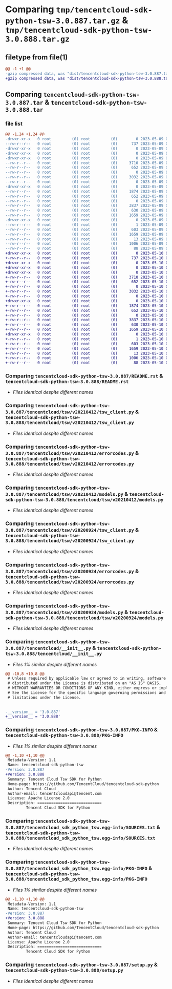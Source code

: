 # Comparing `tmp/tencentcloud-sdk-python-tsw-3.0.887.tar.gz` & `tmp/tencentcloud-sdk-python-tsw-3.0.888.tar.gz`

## filetype from file(1)

```diff
@@ -1 +1 @@
-gzip compressed data, was "dist/tencentcloud-sdk-python-tsw-3.0.887.tar", last modified: Tue May  9 03:24:23 2023, max compression
+gzip compressed data, was "dist/tencentcloud-sdk-python-tsw-3.0.888.tar", last modified: Wed May 10 02:58:59 2023, max compression
```

## Comparing `tencentcloud-sdk-python-tsw-3.0.887.tar` & `tencentcloud-sdk-python-tsw-3.0.888.tar`

### file list

```diff
@@ -1,24 +1,24 @@
-drwxr-xr-x   0 root         (0) root         (0)        0 2023-05-09 03:24:23.000000 tencentcloud-sdk-python-tsw-3.0.887/
--rw-r--r--   0 root         (0) root         (0)      737 2023-05-09 03:24:23.000000 tencentcloud-sdk-python-tsw-3.0.887/README.rst
-drwxr-xr-x   0 root         (0) root         (0)        0 2023-05-09 03:24:23.000000 tencentcloud-sdk-python-tsw-3.0.887/tencentcloud/
-drwxr-xr-x   0 root         (0) root         (0)        0 2023-05-09 03:24:23.000000 tencentcloud-sdk-python-tsw-3.0.887/tencentcloud/tsw/
-drwxr-xr-x   0 root         (0) root         (0)        0 2023-05-09 03:24:23.000000 tencentcloud-sdk-python-tsw-3.0.887/tencentcloud/tsw/v20210412/
--rw-r--r--   0 root         (0) root         (0)     3710 2023-05-09 03:24:23.000000 tencentcloud-sdk-python-tsw-3.0.887/tencentcloud/tsw/v20210412/tsw_client.py
--rw-r--r--   0 root         (0) root         (0)      652 2023-05-09 03:24:23.000000 tencentcloud-sdk-python-tsw-3.0.887/tencentcloud/tsw/v20210412/errorcodes.py
--rw-r--r--   0 root         (0) root         (0)        0 2023-05-09 03:24:23.000000 tencentcloud-sdk-python-tsw-3.0.887/tencentcloud/tsw/v20210412/__init__.py
--rw-r--r--   0 root         (0) root         (0)     3032 2023-05-09 03:24:23.000000 tencentcloud-sdk-python-tsw-3.0.887/tencentcloud/tsw/v20210412/models.py
--rw-r--r--   0 root         (0) root         (0)        0 2023-05-09 03:24:23.000000 tencentcloud-sdk-python-tsw-3.0.887/tencentcloud/tsw/__init__.py
-drwxr-xr-x   0 root         (0) root         (0)        0 2023-05-09 03:24:23.000000 tencentcloud-sdk-python-tsw-3.0.887/tencentcloud/tsw/v20200924/
--rw-r--r--   0 root         (0) root         (0)     1874 2023-05-09 03:24:23.000000 tencentcloud-sdk-python-tsw-3.0.887/tencentcloud/tsw/v20200924/tsw_client.py
--rw-r--r--   0 root         (0) root         (0)      652 2023-05-09 03:24:23.000000 tencentcloud-sdk-python-tsw-3.0.887/tencentcloud/tsw/v20200924/errorcodes.py
--rw-r--r--   0 root         (0) root         (0)        0 2023-05-09 03:24:23.000000 tencentcloud-sdk-python-tsw-3.0.887/tencentcloud/tsw/v20200924/__init__.py
--rw-r--r--   0 root         (0) root         (0)     3837 2023-05-09 03:24:23.000000 tencentcloud-sdk-python-tsw-3.0.887/tencentcloud/tsw/v20200924/models.py
--rw-r--r--   0 root         (0) root         (0)      630 2023-05-09 03:24:23.000000 tencentcloud-sdk-python-tsw-3.0.887/tencentcloud/__init__.py
--rw-r--r--   0 root         (0) root         (0)     1659 2023-05-09 03:24:23.000000 tencentcloud-sdk-python-tsw-3.0.887/PKG-INFO
-drwxr-xr-x   0 root         (0) root         (0)        0 2023-05-09 03:24:23.000000 tencentcloud-sdk-python-tsw-3.0.887/tencentcloud_sdk_python_tsw.egg-info/
--rw-r--r--   0 root         (0) root         (0)        1 2023-05-09 03:24:23.000000 tencentcloud-sdk-python-tsw-3.0.887/tencentcloud_sdk_python_tsw.egg-info/dependency_links.txt
--rw-r--r--   0 root         (0) root         (0)      603 2023-05-09 03:24:23.000000 tencentcloud-sdk-python-tsw-3.0.887/tencentcloud_sdk_python_tsw.egg-info/SOURCES.txt
--rw-r--r--   0 root         (0) root         (0)     1659 2023-05-09 03:24:23.000000 tencentcloud-sdk-python-tsw-3.0.887/tencentcloud_sdk_python_tsw.egg-info/PKG-INFO
--rw-r--r--   0 root         (0) root         (0)       13 2023-05-09 03:24:23.000000 tencentcloud-sdk-python-tsw-3.0.887/tencentcloud_sdk_python_tsw.egg-info/top_level.txt
--rw-r--r--   0 root         (0) root         (0)     1006 2023-05-09 03:24:23.000000 tencentcloud-sdk-python-tsw-3.0.887/setup.py
--rw-r--r--   0 root         (0) root         (0)       88 2023-05-09 03:24:23.000000 tencentcloud-sdk-python-tsw-3.0.887/setup.cfg
+drwxr-xr-x   0 root         (0) root         (0)        0 2023-05-10 02:58:59.000000 tencentcloud-sdk-python-tsw-3.0.888/
+-rw-r--r--   0 root         (0) root         (0)      737 2023-05-10 02:58:58.000000 tencentcloud-sdk-python-tsw-3.0.888/README.rst
+drwxr-xr-x   0 root         (0) root         (0)        0 2023-05-10 02:58:59.000000 tencentcloud-sdk-python-tsw-3.0.888/tencentcloud/
+drwxr-xr-x   0 root         (0) root         (0)        0 2023-05-10 02:58:59.000000 tencentcloud-sdk-python-tsw-3.0.888/tencentcloud/tsw/
+drwxr-xr-x   0 root         (0) root         (0)        0 2023-05-10 02:58:59.000000 tencentcloud-sdk-python-tsw-3.0.888/tencentcloud/tsw/v20210412/
+-rw-r--r--   0 root         (0) root         (0)     3710 2023-05-10 02:58:58.000000 tencentcloud-sdk-python-tsw-3.0.888/tencentcloud/tsw/v20210412/tsw_client.py
+-rw-r--r--   0 root         (0) root         (0)      652 2023-05-10 02:58:58.000000 tencentcloud-sdk-python-tsw-3.0.888/tencentcloud/tsw/v20210412/errorcodes.py
+-rw-r--r--   0 root         (0) root         (0)        0 2023-05-10 02:58:58.000000 tencentcloud-sdk-python-tsw-3.0.888/tencentcloud/tsw/v20210412/__init__.py
+-rw-r--r--   0 root         (0) root         (0)     3032 2023-05-10 02:58:58.000000 tencentcloud-sdk-python-tsw-3.0.888/tencentcloud/tsw/v20210412/models.py
+-rw-r--r--   0 root         (0) root         (0)        0 2023-05-10 02:58:58.000000 tencentcloud-sdk-python-tsw-3.0.888/tencentcloud/tsw/__init__.py
+drwxr-xr-x   0 root         (0) root         (0)        0 2023-05-10 02:58:59.000000 tencentcloud-sdk-python-tsw-3.0.888/tencentcloud/tsw/v20200924/
+-rw-r--r--   0 root         (0) root         (0)     1874 2023-05-10 02:58:58.000000 tencentcloud-sdk-python-tsw-3.0.888/tencentcloud/tsw/v20200924/tsw_client.py
+-rw-r--r--   0 root         (0) root         (0)      652 2023-05-10 02:58:58.000000 tencentcloud-sdk-python-tsw-3.0.888/tencentcloud/tsw/v20200924/errorcodes.py
+-rw-r--r--   0 root         (0) root         (0)        0 2023-05-10 02:58:58.000000 tencentcloud-sdk-python-tsw-3.0.888/tencentcloud/tsw/v20200924/__init__.py
+-rw-r--r--   0 root         (0) root         (0)     3837 2023-05-10 02:58:58.000000 tencentcloud-sdk-python-tsw-3.0.888/tencentcloud/tsw/v20200924/models.py
+-rw-r--r--   0 root         (0) root         (0)      630 2023-05-10 02:58:58.000000 tencentcloud-sdk-python-tsw-3.0.888/tencentcloud/__init__.py
+-rw-r--r--   0 root         (0) root         (0)     1659 2023-05-10 02:58:59.000000 tencentcloud-sdk-python-tsw-3.0.888/PKG-INFO
+drwxr-xr-x   0 root         (0) root         (0)        0 2023-05-10 02:58:59.000000 tencentcloud-sdk-python-tsw-3.0.888/tencentcloud_sdk_python_tsw.egg-info/
+-rw-r--r--   0 root         (0) root         (0)        1 2023-05-10 02:58:59.000000 tencentcloud-sdk-python-tsw-3.0.888/tencentcloud_sdk_python_tsw.egg-info/dependency_links.txt
+-rw-r--r--   0 root         (0) root         (0)      603 2023-05-10 02:58:59.000000 tencentcloud-sdk-python-tsw-3.0.888/tencentcloud_sdk_python_tsw.egg-info/SOURCES.txt
+-rw-r--r--   0 root         (0) root         (0)     1659 2023-05-10 02:58:59.000000 tencentcloud-sdk-python-tsw-3.0.888/tencentcloud_sdk_python_tsw.egg-info/PKG-INFO
+-rw-r--r--   0 root         (0) root         (0)       13 2023-05-10 02:58:59.000000 tencentcloud-sdk-python-tsw-3.0.888/tencentcloud_sdk_python_tsw.egg-info/top_level.txt
+-rw-r--r--   0 root         (0) root         (0)     1006 2023-05-10 02:58:58.000000 tencentcloud-sdk-python-tsw-3.0.888/setup.py
+-rw-r--r--   0 root         (0) root         (0)       88 2023-05-10 02:58:59.000000 tencentcloud-sdk-python-tsw-3.0.888/setup.cfg
```

### Comparing `tencentcloud-sdk-python-tsw-3.0.887/README.rst` & `tencentcloud-sdk-python-tsw-3.0.888/README.rst`

 * *Files identical despite different names*

### Comparing `tencentcloud-sdk-python-tsw-3.0.887/tencentcloud/tsw/v20210412/tsw_client.py` & `tencentcloud-sdk-python-tsw-3.0.888/tencentcloud/tsw/v20210412/tsw_client.py`

 * *Files identical despite different names*

### Comparing `tencentcloud-sdk-python-tsw-3.0.887/tencentcloud/tsw/v20210412/errorcodes.py` & `tencentcloud-sdk-python-tsw-3.0.888/tencentcloud/tsw/v20210412/errorcodes.py`

 * *Files identical despite different names*

### Comparing `tencentcloud-sdk-python-tsw-3.0.887/tencentcloud/tsw/v20210412/models.py` & `tencentcloud-sdk-python-tsw-3.0.888/tencentcloud/tsw/v20210412/models.py`

 * *Files identical despite different names*

### Comparing `tencentcloud-sdk-python-tsw-3.0.887/tencentcloud/tsw/v20200924/tsw_client.py` & `tencentcloud-sdk-python-tsw-3.0.888/tencentcloud/tsw/v20200924/tsw_client.py`

 * *Files identical despite different names*

### Comparing `tencentcloud-sdk-python-tsw-3.0.887/tencentcloud/tsw/v20200924/errorcodes.py` & `tencentcloud-sdk-python-tsw-3.0.888/tencentcloud/tsw/v20200924/errorcodes.py`

 * *Files identical despite different names*

### Comparing `tencentcloud-sdk-python-tsw-3.0.887/tencentcloud/tsw/v20200924/models.py` & `tencentcloud-sdk-python-tsw-3.0.888/tencentcloud/tsw/v20200924/models.py`

 * *Files identical despite different names*

### Comparing `tencentcloud-sdk-python-tsw-3.0.887/tencentcloud/__init__.py` & `tencentcloud-sdk-python-tsw-3.0.888/tencentcloud/__init__.py`

 * *Files 1% similar despite different names*

```diff
@@ -10,8 +10,8 @@
 # Unless required by applicable law or agreed to in writing, software
 # distributed under the License is distributed on an "AS IS" BASIS,
 # WITHOUT WARRANTIES OR CONDITIONS OF ANY KIND, either express or implied.
 # See the License for the specific language governing permissions and
 # limitations under the License.
 
 
-__version__ = '3.0.887'
+__version__ = '3.0.888'
```

### Comparing `tencentcloud-sdk-python-tsw-3.0.887/PKG-INFO` & `tencentcloud-sdk-python-tsw-3.0.888/PKG-INFO`

 * *Files 1% similar despite different names*

```diff
@@ -1,10 +1,10 @@
 Metadata-Version: 1.1
 Name: tencentcloud-sdk-python-tsw
-Version: 3.0.887
+Version: 3.0.888
 Summary: Tencent Cloud Tsw SDK for Python
 Home-page: https://github.com/TencentCloud/tencentcloud-sdk-python
 Author: Tencent Cloud
 Author-email: tencentcloudapi@tencent.com
 License: Apache License 2.0
 Description: ============================
         Tencent Cloud SDK for Python
```

### Comparing `tencentcloud-sdk-python-tsw-3.0.887/tencentcloud_sdk_python_tsw.egg-info/SOURCES.txt` & `tencentcloud-sdk-python-tsw-3.0.888/tencentcloud_sdk_python_tsw.egg-info/SOURCES.txt`

 * *Files identical despite different names*

### Comparing `tencentcloud-sdk-python-tsw-3.0.887/tencentcloud_sdk_python_tsw.egg-info/PKG-INFO` & `tencentcloud-sdk-python-tsw-3.0.888/tencentcloud_sdk_python_tsw.egg-info/PKG-INFO`

 * *Files 1% similar despite different names*

```diff
@@ -1,10 +1,10 @@
 Metadata-Version: 1.1
 Name: tencentcloud-sdk-python-tsw
-Version: 3.0.887
+Version: 3.0.888
 Summary: Tencent Cloud Tsw SDK for Python
 Home-page: https://github.com/TencentCloud/tencentcloud-sdk-python
 Author: Tencent Cloud
 Author-email: tencentcloudapi@tencent.com
 License: Apache License 2.0
 Description: ============================
         Tencent Cloud SDK for Python
```

### Comparing `tencentcloud-sdk-python-tsw-3.0.887/setup.py` & `tencentcloud-sdk-python-tsw-3.0.888/setup.py`

 * *Files identical despite different names*

